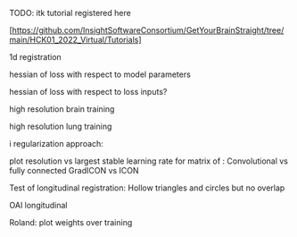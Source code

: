 TODO:
itk tutorial registered here

[https://github.com/InsightSoftwareConsortium/GetYourBrainStraight/tree/main/HCK01_2022_Virtual/Tutorials]

1d registration

hessian of loss with respect to model parameters

hessian of loss with respect to loss inputs?

high resolution brain training

high resolution lung training

i
regularization approach:

plot resolution vs largest stable learning rate for matrix of :
Convolutional vs fully connected
GradICON vs ICON


Test of longitudinal registration:
Hollow triangles and circles but no overlap

OAI longitudinal

Roland:
plot weights over training


